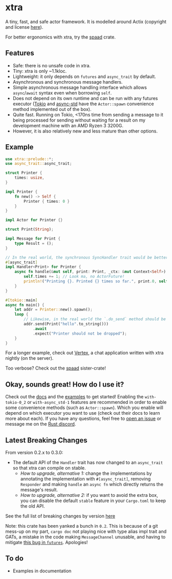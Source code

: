 # xtra
A tiny, fast, and safe actor framework. It is modelled around Actix (copyright and license [here](https://github.com/Restioson/xtra/blob/master/LICENSE-ACTIX)).

For better ergonomics with xtra, try the [spaad](https://crates.io/crates/spaad) crate.

## Features
- Safe: there is no unsafe code in xtra.
- Tiny: xtra is only ~1.1kloc.
- Lightweight: it only depends on `futures` and `async_trait` by default.
- Asynchronous and synchronous message handlers.
- Simple asynchronous message handling interface which allows `async`/`await` syntax even when borrowing `self`.
- Does not depend on its own runtime and can be run with any futures executor ([Tokio](https://tokio.rs/) and 
[async-std](https://async.rs/) have the `Actor::spawn` convenience method implemented out of the box).
- Quite fast. Running on Tokio, <170ns time from sending a message to it being processed for sending without waiting for a 
result on my development machine with an AMD Ryzen 3 3200G.
- However, it is also relatively new and less mature than other options.

## Example
```rust
use xtra::prelude::*;
use async_trait::async_trait;

struct Printer {
    times: usize,
}

impl Printer {
    fn new() -> Self {
        Printer { times: 0 }
    }
}

impl Actor for Printer {}

struct Print(String);

impl Message for Print {
    type Result = ();
}

// In the real world, the synchronous SyncHandler trait would be better-suited
#[async_trait]
impl Handler<Print> for Printer {
    async fn handle(&mut self, print: Print, _ctx: &mut Context<Self>) {
        self.times += 1; // Look ma, no ActorFuture!
        println!("Printing {}. Printed {} times so far.", print.0, self.times);
    }
}

#[tokio::main]
async fn main() {
    let addr = Printer::new().spawn();
    loop {
        // Likewise, in the real world the `.do_send` method should be used here as it is about 2x as fast
        addr.send(Print("hello".to_string()))
            .await
            .expect("Printer should not be dropped");
    }
}
```

For a longer example, check out [Vertex](https://github.com/Restioson/vertex/tree/development), a chat application
written with xtra nightly (on the server).

Too verbose? Check out the [spaad](https://crates.io/crates/spaad) sister-crate!

## Okay, sounds great! How do I use it?
Check out the [docs](https://docs.rs/xtra) and the [examples](https://github.com/Restioson/xtra/blob/master/examples)
to get started! Enabling the `with-tokio-0_2` or `with-async_std-1` features are recommended in order to enable some 
convenience methods (such as `Actor::spawn`). Which you enable will depend on which executor you want to use (check out
their docs to learn more about each). If you have any questions, feel free to [open an issue](https://github.com/Restioson/xtra/issues/new)
or message me on the [Rust discord](https://bit.ly/rust-community).

## Latest Breaking Changes
From version 0.2.x to 0.3.0:
- The default API of the `Handler` trait has now changed to an `async_trait` so that xtra can compile on stable.
    - *How to upgrade, alternative 1:* change the implementations by annotating the implementation with `#[async_trait]`,
      removing `Responder` and making `handle` an `async fn` which directly returns the message's result.
    - *How to upgrade, alternative 2:* if you want to avoid the extra box, you can disable the default `stable` feature
      in your `Cargo.toml` to keep the old API.

See the full list of breaking changes by version [here](https://github.com/Restioson/xtra/blob/master/BREAKING-CHANGES.md)

Note: this crate has been yanked a bunch in `0.2`. This is because of a git mess-up on my part, `cargo doc` not playing
nice with type alias impl trait and GATs, a mistake in the code making `MessageChannel` unusable, and having to mitigate
[this bug in `futures`](https://github.com/rust-lang/futures-rs/issues/2052). Apologies!

## To do
- Examples in documentation
